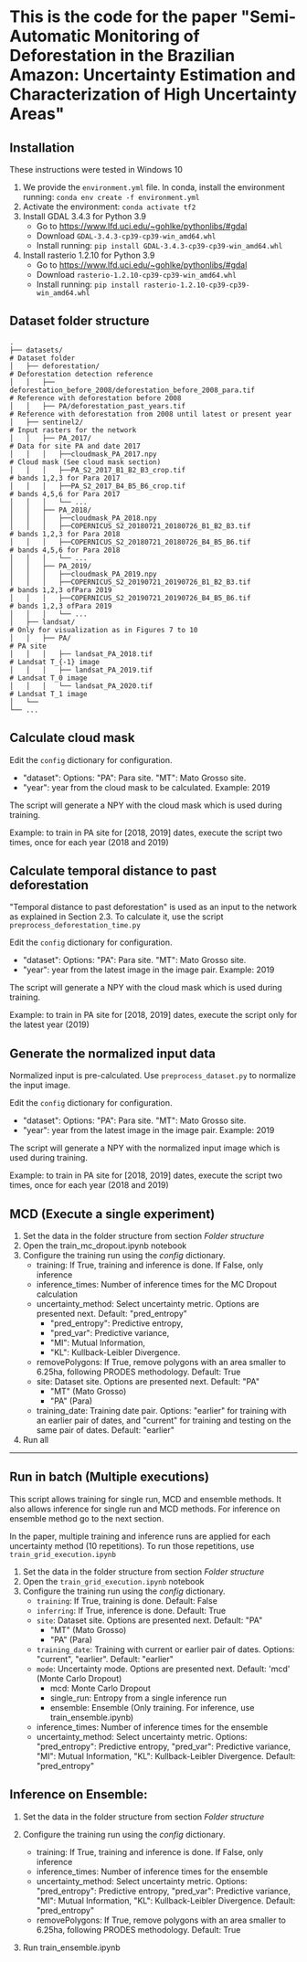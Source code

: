 # This is the code for the paper "Semi-Automatic Monitoring of Deforestation in the Brazilian Amazon: Uncertainty Estimation and Characterization of High Uncertainty Areas"

## Installation

These instructions were tested in Windows 10

1. We provide the `environment.yml` file. In conda, install the environment running: `conda env create -f environment.yml`
2. Activate the environment: `conda activate tf2`
3. Install GDAL 3.4.3 for Python 3.9
   - Go to https://www.lfd.uci.edu/~gohlke/pythonlibs/#gdal
   - Download `GDAL-3.4.3-cp39-cp39-win_amd64.whl`
   - Install running: `pip install GDAL-3.4.3-cp39-cp39-win_amd64.whl`
4. Install rasterio 1.2.10 for Python 3.9
    - Go to https://www.lfd.uci.edu/~gohlke/pythonlibs/#gdal
    - Download `rasterio-1.2.10-cp39-cp39-win_amd64.whl`
    - Install running: `pip install rasterio-1.2.10-cp39-cp39-win_amd64.whl`

## Dataset folder structure
```
.
├── datasets/                                                                       # Dataset folder
│   ├── deforestation/                                                              # Deforestation detection reference
│   │   ├── deforestation_before_2008/deforestation_before_2008_para.tif            # Reference with deforestation before 2008
│   │   ├── PA/deforestation_past_years.tif                                         # Reference with deforestation from 2008 until latest or present year
│   ├── sentinel2/                                                                  # Input rasters for the network      
│   │   ├── PA_2017/                                                                # Data for site PA and date 2017
│   │   │   ├──cloudmask_PA_2017.npy                                                # Cloud mask (See cloud mask section)
│   │   │   ├──PA_S2_2017_B1_B2_B3_crop.tif                                         # bands 1,2,3 for Para 2017
│   │   │   ├──PA_S2_2017_B4_B5_B6_crop.tif                                         # bands 4,5,6 for Para 2017
│   │   │   └── ...
│   │   ├── PA_2018/          
│   │   │   ├──cloudmask_PA_2018.npy
│   │   │   ├──COPERNICUS_S2_20180721_20180726_B1_B2_B3.tif                          # bands 1,2,3 for Para 2018
│   │   │   ├──COPERNICUS_S2_20180721_20180726_B4_B5_B6.tif                          # bands 4,5,6 for Para 2018
│   │   │   └── ...
│   │   ├── PA_2019/   
│   │   │   ├──cloudmask_PA_2019.npy
│   │   │   ├──COPERNICUS_S2_20190721_20190726_B1_B2_B3.tif                          # bands 1,2,3 ofPara 2019
│   │   │   ├──COPERNICUS_S2_20190721_20190726_B4_B5_B6.tif                          # bands 1,2,3 ofPara 2019
│   │   │   └── ...
│   ├── landsat/                                                                     # Only for visualization as in Figures 7 to 10      
│   │   ├── PA/                                                                      # PA site
│   │   │   ├── landsat_PA_2018.tif                                                  # Landsat T_{-1} image
│   │   │   ├── landsat_PA_2019.tif                                                  # Landsat T_0 image
│   │   │   └── landsat_PA_2020.tif                                                  # Landsat T_1 image
│   └── 
└── ...
```
## Calculate cloud mask
Edit the `config` dictionary for configuration.
   - "dataset": Options: "PA": Para site. "MT": Mato Grosso site.
   - "year": year from the cloud mask to be calculated. Example: 2019
     
The script will generate a NPY with the cloud mask which is used during training.

Example: to train in PA site for [2018, 2019] dates, execute the script two times, once for each year (2018 and 2019)

## Calculate temporal distance to past deforestation 

"Temporal distance to past deforestation" is used as an input to the network as explained in Section 2.3.
To calculate it, use the script `preprocess_deforestation_time.py`

Edit the `config` dictionary for configuration.
   - "dataset": Options: "PA": Para site. "MT": Mato Grosso site.
   - "year": year from the latest image in the image pair. Example: 2019
     
The script will generate a NPY with the cloud mask which is used during training.

Example: to train in PA site for [2018, 2019] dates, execute the script only for the latest year (2019)

## Generate the normalized input data

Normalized input is pre-calculated. Use `preprocess_dataset.py` to normalize the input image.

Edit the `config` dictionary for configuration.
   - "dataset": Options: "PA": Para site. "MT": Mato Grosso site.
   - "year": year from the latest image in the image pair. Example: 2019
     
The script will generate a NPY with the normalized input image which is used during training.

Example: to train in PA site for [2018, 2019] dates, execute the script two times, once for each year (2018 and 2019)

## MCD (Execute a single experiment)

1. Set the data in the folder structure from section _Folder structure_
2. Open the train_mc_dropout.ipynb notebook
3. Configure the training run using the _config_ dictionary. 
    - training: If True, training and inference is done. If False, only inference
    - inference_times: Number of inference times for the MC Dropout calculation
    - uncertainty_method: Select uncertainty metric. Options are presented next. Default: "pred_entropy" 
        - "pred_entropy": Predictive entropy, 
        - "pred_var": Predictive variance, 
        - "MI": Mutual Information, 
        - "KL": Kullback-Leibler Divergence. 
    - removePolygons: If True, remove polygons with an area smaller to 6.25ha, following PRODES methodology. Default: True
    - site: Dataset site. Options are presented next. Default: "PA"
        - "MT" (Mato Grosso)
        - "PA" (Para)
    - training_date: Training date pair. Options: "earlier" for training with an earlier pair of dates, and "current" for training and testing on the same pair of dates. Default: "earlier"
4. Run all

-------------
## Run in batch (Multiple executions)
This script allows training for single run, MCD and ensemble methods.
It also allows inference for single run and MCD methods.
For inference on ensemble method go to the next section.

In the paper, multiple training and inference runs are applied for each uncertainty method (10 repetitions). To run those repetitions, use `train_grid_execution.ipynb`

1. Set the data in the folder structure from section _Folder structure_
2. Open the `train_grid_execution.ipynb` notebook
3. Configure the training run using the _config_ dictionary. 
    - `training`: If True, training is done. Default: False
    - `inferring`: If True, inference is done. Default: True
    - `site`: Dataset site. Options are presented next. Default: "PA"
        - "MT" (Mato Grosso)
        - "PA" (Para)
    - `training_date`: Training with current or earlier pair of dates. Options: "current", "earlier". Default: "earlier"
    - `mode`: Uncertainty mode. Options are presented next. Default: 'mcd' (Monte Carlo Dropout)
        - mcd: Monte Carlo Dropout
        - single_run: Entropy from a single inference run
        - ensemble: Ensemble (Only training. For inference, use train_ensemble.ipynb)
   - inference_times: Number of inference times for the ensemble
   - uncertainty_method: Select uncertainty metric. Options: "pred_entropy": Predictive entropy, "pred_var": Predictive variance, "MI": Mutual Information, "KL": Kullback-Leibler Divergence. Default: "pred_entropy"


## Inference on Ensemble:

1. Set the data in the folder structure from section _Folder structure_
2. Configure the training run using the _config_ dictionary. 
    - training: If True, training and inference is done. If False, only inference
    - inference_times: Number of inference times for the ensemble
    - uncertainty_method: Select uncertainty metric. Options: "pred_entropy": Predictive entropy, "pred_var": Predictive variance, "MI": Mutual Information, "KL": Kullback-Leibler Divergence. Default: "pred_entropy"
    - removePolygons: If True, remove polygons with an area smaller to 6.25ha, following PRODES methodology. Default: True

4. Run train_ensemble.ipynb
